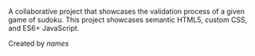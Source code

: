 A collaborative project that showcases the validation process of a given game of sudoku. This project showcases semantic HTML5, custom CSS, and ES6+ JavaScript. 

Created by *names*